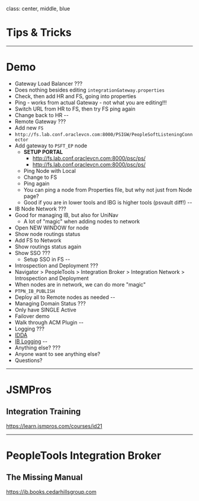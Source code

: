class: center, middle, blue
# Tips & Tricks

---
# Demo

* Gateway Load Balancer
???
* Does nothing besides editing `integrationGateway.properties`
* Check, then add HR and FS, going into properties
* Ping - works from actual Gateway - not what you are editing!!!
* Switch URL from HR to FS, then try FS ping again
* Change back to HR
--
* Remote Gateway
???
* Add new `FS`
* `http://fs.lab.conf.oraclevcn.com:8000/PSIGW/PeopleSoftListeningConnector`
* Add gateway to `PSFT_EP` node
   * **SETUP PORTAL**
     * http://fs.lab.conf.oraclevcn.com:8000/psc/ps/
     * http://fs.lab.conf.oraclevcn.com:8000/psc/ps/
   * Ping Node with Local
   * Change to FS
   * Ping again
   * You can ping a node from Properties file, but why not just from Node page?
   * Good if you are in lower tools and IBG is higher tools (psvault diff!)
--
* IB Node Network
???
* Good for managing IB, but also for UniNav
    * A lot of "magic" when adding nodes to network
* Open NEW WINDOW for node 
* Show node routings status
* Add FS to Network
* Show routings status again
* Show SSO ???
  * Setup SSO in FS
--
* Introspection and Deployment
???
* Navigator > PeopleTools > Integration Broker > Integration Network > Introspection and Deployment
* When nodes are in network, we can do more "magic"
* `PTPN_IB_PUBLISH`
* Deploy all to Remote nodes as needed
--
* Managing Domain Status
???
* Only have SINGLE Active
* Failover demo
* Walk through ACM Plugin
--
* Logging
???
* [IDDA](https://psadmin.io/2015/06/22/peoplesoft-instrumented-development-diagnostic-aid-idda/)
* [IB Logging](https://peoplesoftwiki.com/books/integration-broker/page/integration-broker-logging)
--
* Anything else?
???
* Anyone want to see anything else?
* Questions?

---
# JSMPros
## Integration Training

https://learn.jsmpros.com/courses/id21

---
# PeopleTools Integration Broker
## The Missing Manual

https://ib.books.cedarhillsgroup.com

